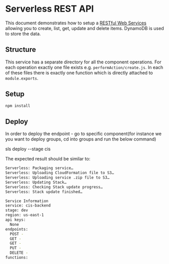 # Serverless REST API

This document demonstrates how to setup a [RESTful Web Services](https://en.wikipedia.org/wiki/Representational_state_transfer#Applied_to_web_services) allowing you to create, list, get, update and delete items. DynamoDB is used to store the data.

## Structure

This service has a separate directory for all the component operations. For each operation exactly one file exists e.g. `performAction/create.js`. In each of these files there is exactly one function which is directly attached to `module.exports`.

## Setup

```bash
npm install
```

## Deploy

In order to deploy the endpoint - go to specific component(for instance we you want to deploy groups, cd into groups and run the below command)

sls deploy --stage cis


The expected result should be similar to:

```bash
Serverless: Packaging service…
Serverless: Uploading CloudFormation file to S3…
Serverless: Uploading service .zip file to S3…
Serverless: Updating Stack…
Serverless: Checking Stack update progress…
Serverless: Stack update finished…

Service Information
service: cis-backend
stage: dev
region: us-east-1
api keys:
  None
endpoints:
  POST - 
  GET - 
  GET - 
  PUT - 
  DELETE - 
functions:
 
